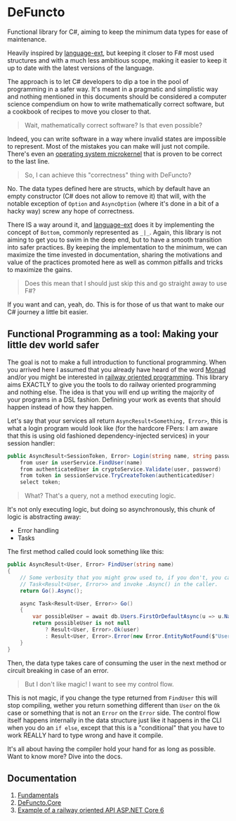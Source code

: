 # DeFuncto
Functional library for C#, aiming to keep the minimum data types for ease of maintenance.

Heavily inspired by [language-ext](https://github.com/louthy/language-ext), but keeping it closer to F# most used structures and with a much less ambitious scope, making it easier to keep it up to date with the latest versions of the language.

The approach is to let C# developers to dip a toe in the pool of programming in a safer way. It's meant in a pragmatic and simplistic way and nothing mentioned in this documents should be considered a computer science compendium on how to write mathematically correct software, but a cookbook of recipes to move you closer to that.

> Wait, mathematically correct software? Is that even possible?

Indeed, you can write software in a way where invalid states are impossible to represent. Most of the mistakes you can make will just not compile. There's even an [operating system microkernel](https://www.usenix.org/system/files/login/articles/125-klein.pdf) that is proven to be correct to the last line.

> So, I can achieve this "correctness" thing with DeFuncto?

No. The data types defined here are structs, which by default have an empty constructor (C# does not allow to remove it) that will, with the notable exception of `Option` and `AsyncOption` (where it's done in a bit of a hacky way) screw any hope of correctness.

There IS a way around it, and [language-ext](https://github.com/louthy/language-ext) does it by implementing the concept of `Bottom`, commonly represented as `_|_`. Again, this library is not aiming to get you to swim in the deep end, but to have a smooth transition into safer practices. By keeping the implementation to the minimum, we can maximize the time invested in documentation, sharing the motivations and value of the practices promoted here as well as common pitfalls and tricks to maximize the gains.

> Does this mean that I should just skip this and go straight away to use F#?

If you want and can, yeah, do. This is for those of us that want to make our C# journey a little bit easier.

## Functional Programming as a tool: Making your little dev world safer
The goal is not to make a full introduction to functional programming. When you arrived here I assumed that you already have heard of the word [Monad](https://mikhail.io/2018/07/monads-explained-in-csharp-again/) and/or you might be interested in [railway oriented programming](https://fsharpforfunandprofit.com/rop/). This library aims EXACTLY to give you the tools to do railway oriented programming and nothing else. The idea is that you will end up writing the majority of your programs in a DSL fashion. Defining your work as events that should happen instead of how they happen.

Let's say that your services all return `AsyncResult<Something, Error>`, this is what a login program would look like (for the hardcore FPers: I am aware that this is using old fashioned dependency-injected services) in your session handler:
```cs
public AsyncResult<SessionToken, Error> Login(string name, string password) =>
    from user in userService.FindUser(name)
    from authenticatedUser in cryptoService.Validate(user, password)
    from token in sessionService.TryCreateToken(authenticatedUser)
    select token;
```
> What? That's a query, not a method executing logic.

It's not only executing logic, but doing so asynchronously, this chunk of logic is abstracting away:
- Error handling
- Tasks

The first method called could look something like this:
```cs
public AsyncResult<User, Error> FindUser(string name)
{
    // Some verbosity that you might grow used to, if you don't, you can always make this return
    // Task<Result<User, Error>> and invoke .Async() in the caller.
    return Go().Async();

    async Task<Result<User, Error>> Go()
    {
        var possibleUser = await db.Users.FirstOrDefaultAsync(u => u.Name == name);
        return possibleUser is not null
            ? Result<User, Error>.Ok(user)
            : Result<User, Error>.Error(new Error.EntityNotFound($"User named {name} was not found in the database"));
    }
}
```
Then, the data type takes care of consuming the user in the next method or circuit breaking in case of an error.
> But I don't like magic! I want to see my control flow.

This is not magic, if you change the type returned from `FindUser` this will stop compiling, wether you return something different than `User` on  the `Ok` case or something that is not an `Error` on the `Error` side. The control flow itself happens internally in the data structure just like it happens in the CLI when you do an `if else`, except that this is a "conditional" that you have to work REALLY hard to type wrong and have it compile.

It's all about having the compiler hold your hand for as long as possible. Want to know more? Dive into the docs.


## Documentation
1. [Fundamentals](docs/fundamentals/index.md)
1. [DeFuncto.Core](docs/core/index.md)
1. [Example of a railway oriented API ASP.NET Core 6](https://github.com/JYCabello/fp-railway-asp)
